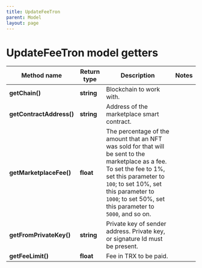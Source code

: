 ```yaml
---
title: UpdateFeeTron
parent: Model
layout: page
---
```


# UpdateFeeTron model getters

Method name | Return type | Description | Notes
------------ | ------------- | ------------- | -------------
**getChain()** | **string** | Blockchain to work with. |
**getContractAddress()** | **string** | Address of the marketplace smart contract. |
**getMarketplaceFee()** | **float** | The percentage of the amount that an NFT was sold for that will be sent to the marketplace as a fee. To set the fee to 1%, set this parameter to <code>100</code>; to set 10%, set this parameter to <code>1000</code>; to set 50%, set this parameter to <code>5000</code>, and so on. |
**getFromPrivateKey()** | **string** | Private key of sender address. Private key, or signature Id must be present. |
**getFeeLimit()** | **float** | Fee in TRX to be paid. |

